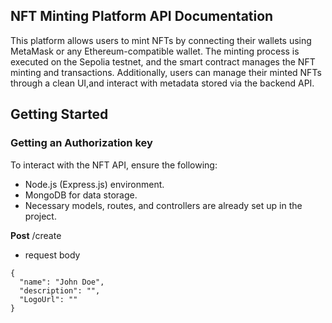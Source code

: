 ## NFT Minting Platform API Documentation
This platform allows users to mint NFTs by connecting their wallets using MetaMask or any Ethereum-compatible wallet. The minting process is executed on the Sepolia testnet, and the smart contract manages the NFT minting and transactions. Additionally, users can manage their minted NFTs through a clean UI,and  interact with metadata stored via the backend API.
## Getting Started

### Getting an Authorization key
To interact with the NFT API, ensure the following:
- Node.js (Express.js) environment.
- MongoDB for data storage.
- Necessary models, routes, and controllers are already set up in the project.

**Post** /create

- request body
```
{
  "name": "John Doe",
  "description": "",
  "LogoUrl": ""
}

```
